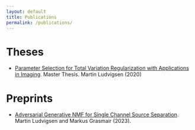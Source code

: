 ```yaml
---
layout: default
title: Publications
permalink: /publications/
---
```


<h1> Theses </h1>

- [Parameter Selection for Total Variation Regularization with Applications in Imaging](https://ntnuopen.ntnu.no/ntnu-xmlui/handle/11250/2778377). Master Thesis. Martin Ludvigsen (2020)

<h1> Preprints </h1>

- [Adversarial Generative NMF for Single Channel Source Separation](https://arxiv.org/abs/2305.01758). Martin Ludvigsen and Markus Grasmair (2023).